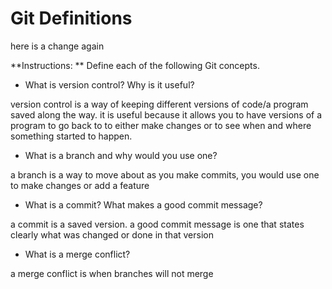 # Git Definitions

here is a change again


**Instructions: ** Define each of the following Git concepts.

* What is version control?  Why is it useful?

version control is a way of keeping different versions of code/a program saved along the way. it is useful because it allows you to have versions of a program to go back to to either make changes or to see when and where something started to happen. 

* What is a branch and why would you use one?

a branch is a way to move about as you make commits, you would use one to make changes or add a feature


* What is a commit? What makes a good commit message?

a commit is a saved version. a good commit message is one that states clearly what was changed or done in that version 

* What is a merge conflict?

a merge conflict is when branches will not merge 